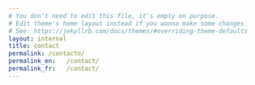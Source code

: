 ```yaml
---
# You don't need to edit this file, it's empty on purpose.
# Edit theme's home layout instead if you wanna make some changes
# See: https://jekyllrb.com/docs/themes/#overriding-theme-defaults
layout: internal
title: contact
permalink: /contacto/
permalink_en:   /contact/
permalink_fr:   /contact/
---
```

